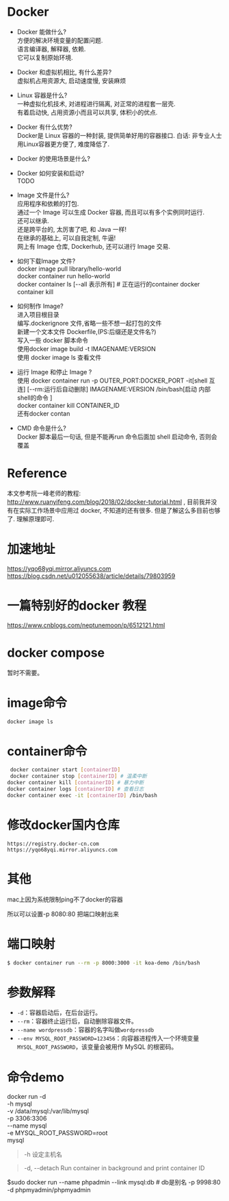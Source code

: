 # Docker
- Docker 能做什么?  
方便的解决环境变量的配置问题.  
语言编译器, 解释器, 依赖.  
它可以复制原始环境.  

- Docker 和虚拟机相比, 有什么差异?  
虚拟机占用资源大, 启动速度慢, 安装麻烦  

- Linux 容器是什么?  
一种虚拟化机技术, 对进程进行隔离, 对正常的进程套一层壳.  
有着启动快, 占用资源小而且可以共享, 体积小的优点.  
  
- Docker 有什么优势?  
Docker是 Linux 容器的一种封装, 提供简单好用的容器接口. 白话: 非专业人士用Linux容器更方便了, 难度降低了.  

- Docker 的使用场景是什么?  

- Docker 如何安装和启动?  
TODO  

- Image 文件是什么?  
应用程序和依赖的打包.  
通过一个 Image 可以生成 Docker 容器, 而且可以有多个实例同时运行.  
还可以继承.  
还是跨平台的, 太厉害了吧, 和 Java 一样!  
在继承的基础上, 可以自我定制, 牛逼!  
网上有 Image 仓库, Dockerhub, 还可以进行 Image 交易.  

- 如何下载Image 文件?  
docker image pull library/hello-world  
docker container run hello-world  
docker container ls  [--all 表示所有] # 正在运行的container
docker container kill 

- 如何制作 Image?  
进入项目根目录  
编写.dockerignore 文件,省略一些不想一起打包的文件  
新建一个文本文件 Dockerfile,(PS:后缀还是文件名?)  
写入一些 docker 脚本命令  
使用docker image build -t IMAGENAME:VERSION  
使用 docker image ls 查看文件  

- 运行 Image 和停止 Image ?  
使用 docker container run -p OUTER_PORT:DOCKER_PORT -it[shell 互连]  [--rm:运行后自动删除] IMAGENAME:VERSION /bin/bash[启动 内部shell的命令 ]  
docker container kill  CONTAINER_ID    
还有docker contan

- CMD 命令是什么?  
Docker 脚本最后一句话, 但是不能再run 命令后面加 shell 启动命令, 否则会覆盖

# Reference  
本文参考阮一峰老师的教程: http://www.ruanyifeng.com/blog/2018/02/docker-tutorial.html , 目前我并没有在实际工作场景中应用过 docker, 不知道的还有很多. 但是了解这么多目前也够了. 理解原理即可. 

# 加速地址
https://yqo68yqi.mirror.aliyuncs.com  
https://blog.csdn.net/u012055638/article/details/79803959

# 一篇特别好的docker 教程
https://www.cnblogs.com/neptunemoon/p/6512121.html

# docker compose
暂时不需要。  



# image命令

```bash
docker image ls
```

# container命令

```bash
 docker container start [containerID]
 docker container stop [containerID] # 温柔中断
docker container kill [containerID] # 暴力中断
docker container logs [containerID] # 查看日志
docker container exec -it [containerID] /bin/bash

```

# 修改docker国内仓库

```http
https://registry.docker-cn.com
https://yqo68yqi.mirror.aliyuncs.com
```

# 其他

mac上因为系统限制ping不了docker的容器

所以可以设置-p 8080:80 把端口映射出来



# 端口映射

```bash
$ docker container run --rm -p 8000:3000 -it koa-demo /bin/bash
```



# 参数解释

- `-d`：容器启动后，在后台运行。
- `--rm`：容器终止运行后，自动删除容器文件。
- `--name wordpressdb`：容器的名字叫做`wordpressdb`
- `--env MYSQL_ROOT_PASSWORD=123456`：向容器进程传入一个环境变量`MYSQL_ROOT_PASSWORD`，该变量会被用作 MySQL 的根密码。



# 命令demo

docker run -d \
 -h mysql \
-v /data/mysql:/var/lib/mysql \
-p 3306:3306 \
--name mysql \
-e MYSQL_ROOT_PASSWORD=root \
mysql 

> -h 设定主机名

> -d,  --detach   Run container in background and print container ID

$sudo docker run 
--name phpadmin 
--link mysql:db  # db是别名
-p 9998:80 
-d 
phpmyadmin/phpmyadmin 